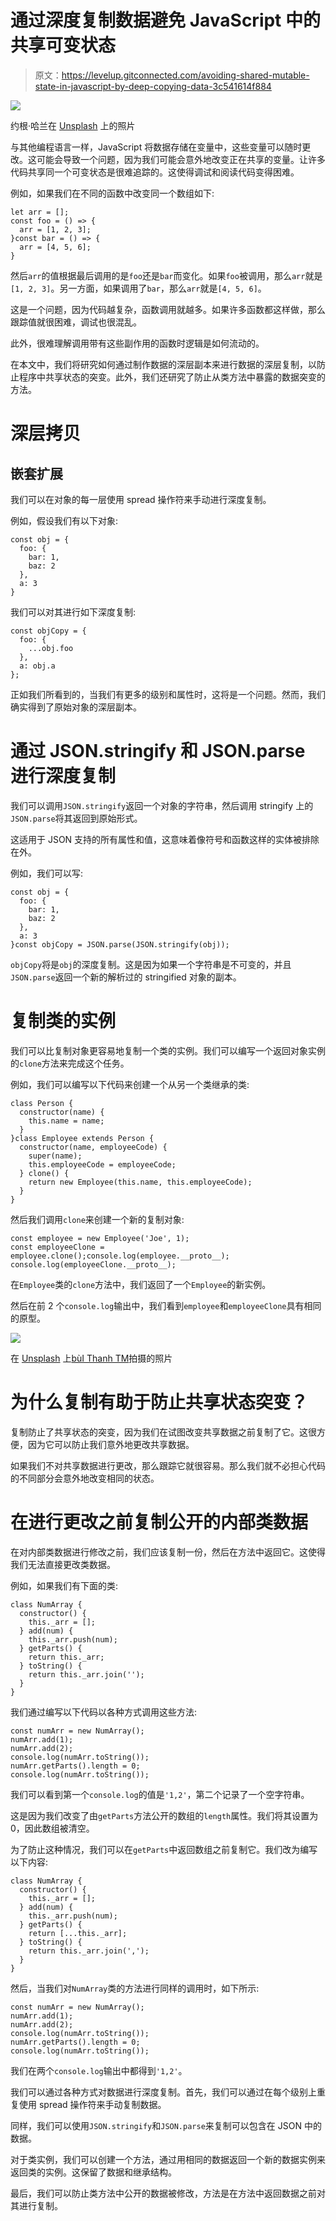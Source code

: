 # 通过深度复制数据避免 JavaScript 中的共享可变状态

> 原文：<https://levelup.gitconnected.com/avoiding-shared-mutable-state-in-javascript-by-deep-copying-data-3c541614f884>

![](img/91cb501492f84b34fdacb4c14a2cd271.png)

约根·哈兰在 [Unsplash](https://unsplash.com?utm_source=medium&utm_medium=referral) 上的照片

与其他编程语言一样，JavaScript 将数据存储在变量中，这些变量可以随时更改。这可能会导致一个问题，因为我们可能会意外地改变正在共享的变量。让许多代码共享同一个可变状态是很难追踪的。这使得调试和阅读代码变得困难。

例如，如果我们在不同的函数中改变同一个数组如下:

```
let arr = [];
const foo = () => {
  arr = [1, 2, 3];
}const bar = () => {
  arr = [4, 5, 6];
}
```

然后`arr`的值根据最后调用的是`foo`还是`bar`而变化。如果`foo`被调用，那么`arr`就是`[1, 2, 3]`。另一方面，如果调用了`bar`，那么`arr`就是`[4, 5, 6]`。

这是一个问题，因为代码越复杂，函数调用就越多。如果许多函数都这样做，那么跟踪值就很困难，调试也很混乱。

此外，很难理解调用带有这些副作用的函数时逻辑是如何流动的。

在本文中，我们将研究如何通过制作数据的深层副本来进行数据的深层复制，以防止程序中共享状态的突变。此外，我们还研究了防止从类方法中暴露的数据突变的方法。

# 深层拷贝

## 嵌套扩展

我们可以在对象的每一层使用 spread 操作符来手动进行深度复制。

例如，假设我们有以下对象:

```
const obj = {
  foo: {
    bar: 1,
    baz: 2
  },
  a: 3
}
```

我们可以对其进行如下深度复制:

```
const objCopy = {
  foo: {
    ...obj.foo
  },
  a: obj.a
};
```

正如我们所看到的，当我们有更多的级别和属性时，这将是一个问题。然而，我们确实得到了原始对象的深层副本。

# 通过 JSON.stringify 和 JSON.parse 进行深度复制

我们可以调用`JSON.stringify`返回一个对象的字符串，然后调用 stringify 上的`JSON.parse`将其返回到原始形式。

这适用于 JSON 支持的所有属性和值，这意味着像符号和函数这样的实体被排除在外。

例如，我们可以写:

```
const obj = {
  foo: {
    bar: 1,
    baz: 2
  },
  a: 3
}const objCopy = JSON.parse(JSON.stringify(obj));
```

`objCopy`将是`obj`的深度复制。这是因为如果一个字符串是不可变的，并且`JSON.parse`返回一个新的解析过的 stringified 对象的副本。

# 复制类的实例

我们可以比复制对象更容易地复制一个类的实例。我们可以编写一个返回对象实例的`clone`方法来完成这个任务。

例如，我们可以编写以下代码来创建一个从另一个类继承的类:

```
class Person {
  constructor(name) {
    this.name = name;
  }
}class Employee extends Person {
  constructor(name, employeeCode) {
    super(name);
    this.employeeCode = employeeCode;
  } clone() {
    return new Employee(this.name, this.employeeCode);
  }
}
```

然后我们调用`clone`来创建一个新的复制对象:

```
const employee = new Employee('Joe', 1);
const employeeClone = employee.clone();console.log(employee.__proto__);
console.log(employeeClone.__proto__);
```

在`Employee`类的`clone`方法中，我们返回了一个`Employee`的新实例。

然后在前 2 个`console.log`输出中，我们看到`employee`和`employeeClone`具有相同的原型。

![](img/28fd67e4964c85f2826f4387012771c6.png)

在 [Unsplash](https://unsplash.com?utm_source=medium&utm_medium=referral) 上[bùI Thanh TM](https://unsplash.com/@tamtit24?utm_source=medium&utm_medium=referral)拍摄的照片

# 为什么复制有助于防止共享状态突变？

复制防止了共享状态的突变，因为我们在试图改变共享数据之前复制了它。这很方便，因为它可以防止我们意外地更改共享数据。

如果我们不对共享数据进行更改，那么跟踪它就很容易。那么我们就不必担心代码的不同部分会意外地改变相同的状态。

# 在进行更改之前复制公开的内部类数据

在对内部类数据进行修改之前，我们应该复制一份，然后在方法中返回它。这使得我们无法直接更改类数据。

例如，如果我们有下面的类:

```
class NumArray {
  constructor() {
    this._arr = [];
  } add(num) {
    this._arr.push(num);
  } getParts() {
    return this._arr;
  } toString() {
    return this._arr.join('');
  }
}
```

我们通过编写以下代码以各种方式调用这些方法:

```
const numArr = new NumArray();
numArr.add(1);
numArr.add(2);
console.log(numArr.toString());
numArr.getParts().length = 0;
console.log(numArr.toString());
```

我们可以看到第一个`console.log`的值是`'1,2'`，第二个记录了一个空字符串。

这是因为我们改变了由`getParts`方法公开的数组的`length`属性。我们将其设置为 0，因此数组被清空。

为了防止这种情况，我们可以在`getParts`中返回数组之前复制它。我们改为编写以下内容:

```
class NumArray {
  constructor() {
    this._arr = [];
  } add(num) {
    this._arr.push(num);
  } getParts() {
    return [...this._arr];
  } toString() {
    return this._arr.join(',');
  }
}
```

然后，当我们对`NumArray`类的方法进行同样的调用时，如下所示:

```
const numArr = new NumArray();
numArr.add(1);
numArr.add(2);
console.log(numArr.toString());
numArr.getParts().length = 0;
console.log(numArr.toString());
```

我们在两个`console.log`输出中都得到`'1,2'`。

我们可以通过各种方式对数据进行深度复制。首先，我们可以通过在每个级别上重复使用 spread 操作符来手动复制数据。

同样，我们可以使用`JSON.stringify`和`JSON.parse`来复制可以包含在 JSON 中的数据。

对于类实例，我们可以创建一个方法，通过用相同的数据返回一个新的数据实例来返回类的实例。这保留了数据和继承结构。

最后，我们可以防止类方法中公开的数据被修改，方法是在方法中返回数据之前对其进行复制。